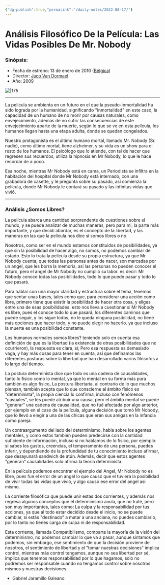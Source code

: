 ```yaml
---
{"dg-publish":true,"permalink":"/daily-notes/2022-08-17/"}
---
```



# Análisis Filosófico De la Película: Las Vidas Posibles De Mr. Nobody

### Sinópsis:
 - Fecha de estreno: 13 de enero de 2010 ([Bélgica](https://www.google.com/search?newwindow=1&sxsrf=ALiCzsZ9A1XAZGzsGxp0SzWcjj-FjRKIFw:1661983215529&q=B%C3%A9lgica&stick=H4sIAAAAAAAAAOPgE-LSz9U3MCqrMkvJU-IAsQ1NTbK0zLOTrfTTMnNywYRVSUZqYklRZnJijkJyfmleSVGlQn6aQn5RZnpmnkJRak5qYnGqQkpiSeoiVg6nwytz0oFKd7Ay7mJn4mAAAC7m0BBkAAAA&sa=X&ved=2ahUKEwiDqrz5ifL5AhXXnWoFHa6BD40QmxMoAHoECDAQAg))
 - Director: [Jaco Van Dormael](https://www.google.com/search?newwindow=1&sxsrf=ALiCzsZ9A1XAZGzsGxp0SzWcjj-FjRKIFw:1661983215529&q=Jaco+Van+Dormael&stick=H4sIAAAAAAAAAOPgE-LSz9U3MCqrMkvJU-IEsZNyyywNtMSyk6300zJzcsGEVUpmUWpySX7RIlYBr8TkfIWwxDwFl_yi3MTUnB2sjLvYmTgYAEO_kGFMAAAA&sa=X&ved=2ahUKEwiDqrz5ifL5AhXXnWoFHa6BD40QmxMoAHoECDEQAg)
 - Año: 2009


![|175](https://i.imgur.com/LbQUzay.png)

---

La película se ambienta en un futuro en el que la pseudo-inmortalidad ha sido lograda por la humanidad, significando "inmortalidad"  en este caso, la capacidad de un humano de no morir por causas naturales, como envejecimiento, además de no sufrir las consecuencias de este envejecimiento aparte de la muerte, según lo que se ve en esta película, los humanos llegan hasta una etapa adulta, donde se quedan congelados.

Nuestro protagonista es el último humano mortal, llamado Mr. Nobody (Sr. nadie), como último mortal, tiene alzheimer, y su vida es un show para el resto de los humanos. El psicólogo que lo atiende, con tal de hacer que regresen sus recuerdos, utiliza la hipnosis en Mr Nobody, lo que le hace recordar de a poco.

Esa noche, mientras Mr Nobody está en cama, un Periodista se infiltra en la habitación del hospital donde Mr Nobody está internado, con una grabadora de casette, y le pregunta sobre su pasado, así comienza la película, donde Mr Nobody le contará su pasado y las infinitas vidas que vivió.

---

### Análisis ¿Somos Libres?

La película abarca una cantidad sorprendente de cuestiones sobre el mundo, y se puede analizar de muchas maneras, pero para mi, la parte más importante, y que decidí abordar, es el concepto de la libertad, y las maneras en las que la película nos dice si somos libres o no.

Nosotros, como ser en el mundo estamos constituidos de posibilidades, ya que sin la posibilidad de hacer algo, no somos, no podemos cambiar de estado. Esto lo trata la película desde su propia estructura, ya que Mr Nobody cuenta, que todas las personas antes de nacer, son marcadas por un angel, que les borra la memoria, así las personas no pueden conocer el futuro, pero el angel de Mr Nobody no cumplió su labor. es decir: Mr Nobody conoce todas las posibilidades, todo lo que puede pasar y todo lo que pasará.

Para hablar con una mayor claridad y estructura sobre el tema, tenemos que sentar unas bases, tales como que, para considerar una acción como libre, primero tiene que existir la posibilidad de hacer otra cosa, y eliges entre una de esas posibilidades. esto nos lleva a cuestionar si Mr Nobody es libre, pues el conoce todo lo que pasará, los diferentes caminos que puede seguir, y los sigue todos, no le queda ninguna posibilidad, no tiene más opciones que hacer todo, y no puede elegir no hacerlo. ya que incluso la muerte es una posibilidad constante.

Los humanos normales somos libres? teniendo solo en cuenta esa definición de que es la libertad (la existencia de otras posibilidades que no ocurrieron), la respuesta es clara, si; Pero esa respuesta es demasiado vaga, y hay más cosas para tener en cuenta, así que definamos las diferentes posturas sobre la libertad que han desarrollado varios filósofos a lo largo del tiempo.

La postura determinista dice que todo es una cadena de causalidades, tanto lo físico como lo mental, ya que lo mental en su forma más pura también es algo físico, La postura libertaria, al contrario de lo que muchos piensan, también acepta que lo que conscierne al ámbito físico es "determinista", la propia ciencia lo confirma, incluso con fenómenos "casuales", se les puede atribuir una causa, pero el ámbito mental se puede "generar" una cadena de causalidad, que no fué afectada por algo anterior, por ejemplo en el caso de la película, alguna decisión que tomó Mr Nobody, que lo llevó a elegir a una de las chicas que eran sus amigas en la infancia como pareja.

Un contraargumento del lado del determinismo, habla sobre los agentes mentales, y como estos también pueden predecirse con la cantidad suficiente de información, incluso si no hablamos de lo físico, por ejemplo: si sabes los gustos, creencias, el temperamento de una persona, puedes inferir, y dependiendo de la profundidad de tu conocimiento incluso afirmar, que desayunará sandwich de atún. Además, decir que estos agentes "generan" causalidades solo afirma la teoría determinista.

En la película podemos encontrar el ejemplo del Angel, Mr Nobody no es libre, pues fué el error de un angel lo que causó que el tuviera la posibilidad de vivir todas las vidas que vivió, y algo causó ese error del angel asi mismo.

La corriente filosófica que puede unir estas dos corrientes, y además nos regresa algunos conceptos que el determinismo anula, que no traté, pero son muy importantes, tales como: La culpa y la responsabilidad por tus acciones, ya que al todo estar decidido desde el inicio, no se puede cambiar, si estás "destinado" a matar a una anciana, no puedes cambiarlo, por lo tanto no tienes carga de culpa ni de responsabilidad.

Esta corriente, llamada Compatibilismo, comparte la mayoría de la visión del determinismo, no podemos cambiar lo que va a pasar, aunque sintamos que podemos, sin embargo, ese sentimiento de que la decisión proviene de nosotros, el sentimiento de libertad y el "tomar nuestras decisiones" implica control, mientras más control tengamos, aunque no sea libertad per sé, implica que tenemos responsabilidad por lo que hagamos, solo no podremos ser responsable cuando no tengamos control sobre nosotros mismos y nuestras decisiones.

 - Gabriel Jaramillo Galeano

